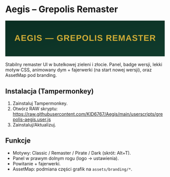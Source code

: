 # Aegis – Grepolis Remaster

![Banner](./assets/branding/banner.svg)

Stabilny remaster UI w butelkowej zieleni i złocie. Panel, badge wersji, lekki motyw CSS,
animowany dym + fajerwerki (na start nowej wersji), oraz AssetMap pod branding.

## Instalacja (Tampermonkey)
1. Zainstaluj Tampermonkey.
2. Otwórz RAW skryptu:  
   https://raw.githubusercontent.com/KID6767/Aegis/main/userscripts/grepolis-aegis.user.js
3. Zainstaluj/Aktualizuj.

## Funkcje
- Motywy: Classic / Remaster / Pirate / Dark (skrót: Alt+T).
- Panel w prawym dolnym rogu (logo → ustawienia).
- Powitanie + fajerwerki.
- AssetMap: podmiana części grafik na `assets/branding/*`.
